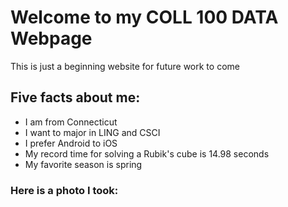 # Welcome to my COLL 100 DATA Webpage

This is just a beginning website for future work to come

## Five facts about me:
* I am from Connecticut
* I want to major in LING and CSCI
* I prefer Android to iOS
* My record time for solving a Rubik's cube is 14.98 seconds
* My favorite season is spring

### Here is a photo I took:
